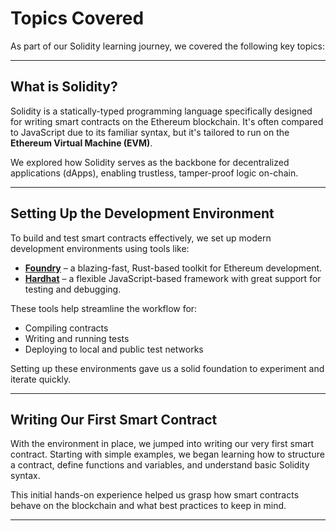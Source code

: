 # Topics Covered

As part of our Solidity learning journey, we covered the following key topics:

---

## What is Solidity?

Solidity is a statically-typed programming language specifically designed for writing smart contracts on the Ethereum blockchain. It's often compared to JavaScript due to its familiar syntax, but it's tailored to run on the **Ethereum Virtual Machine (EVM)**.

We explored how Solidity serves as the backbone for decentralized applications (dApps), enabling trustless, tamper-proof logic on-chain.

---

## Setting Up the Development Environment

To build and test smart contracts effectively, we set up modern development environments using tools like:

- **[Foundry](https://book.getfoundry.sh/)** – a blazing-fast, Rust-based toolkit for Ethereum development.
- **[Hardhat](https://hardhat.org/)** – a flexible JavaScript-based framework with great support for testing and debugging.

These tools help streamline the workflow for:
- Compiling contracts
- Writing and running tests
- Deploying to local and public test networks

Setting up these environments gave us a solid foundation to experiment and iterate quickly.

---

## Writing Our First Smart Contract

With the environment in place, we jumped into writing our very first smart contract. Starting with simple examples, we began learning how to structure a contract, define functions and variables, and understand basic Solidity syntax.

This initial hands-on experience helped us grasp how smart contracts behave on the blockchain and what best practices to keep in mind.

---


